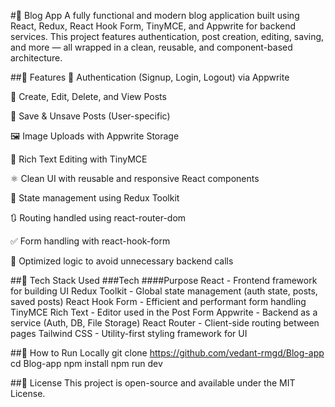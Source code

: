 #📝 Blog App
A fully functional and modern blog application built using React, Redux, React Hook Form, TinyMCE, and Appwrite for backend services. This project features authentication, post creation, editing, saving, and more — all wrapped in a clean, reusable, and component-based architecture.

##🚀 Features
🔐 Authentication (Signup, Login, Logout) via Appwrite

📝 Create, Edit, Delete, and View Posts

💾 Save & Unsave Posts (User-specific)

🖼️ Image Uploads with Appwrite Storage

🎨 Rich Text Editing with TinyMCE

⚛️ Clean UI with reusable and responsive React components

🔄 State management using Redux Toolkit

🔃 Routing handled using react-router-dom

✅ Form handling with react-hook-form

🧠 Optimized logic to avoid unnecessary backend calls

##🧰 Tech Stack Used
###Tech	            ####Purpose
React -	             Frontend framework for building UI
Redux Toolkit -	     Global state management (auth state, posts, saved posts)
React Hook Form	-    Efficient and performant form handling
TinyMCE	Rich Text -  Editor used in the Post Form
Appwrite -           Backend as a service (Auth, DB, File Storage)
React Router -	     Client-side routing between pages
Tailwind CSS - 	    Utility-first styling framework for UI

##🧪 How to Run Locally
git clone https://github.com/vedant-rmgd/Blog-app
cd Blog-app
npm install
npm run dev

##📜 License
This project is open-source and available under the MIT License.
